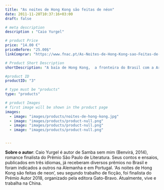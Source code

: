 ```yaml
---
title: "As noites de Hong Kong são feitas de néon"
date: 2011-11-28T10:37:16+03:00
draft: false

# meta description
description : "Caio Yurgel"

# product Price
price: "14.00 €"
priceBefore: "25.00$"
linkComprar: "https://www.fnac.pt/As-Noites-de-Hong-Kong-sao-Feitas-de-Neon-Caio-Yurgel/a7237032"

# Product Short Description
shortDescription: "A baía de Hong Kong,  a fronteira do Brasil com a Argentina, Polónia, a Casa do Sol: contos que ziguezagueiam entre o lá e o aqui, cerzindo passado e presente, os temores e o desejo. Os contos e ensaios do autor Caio Yurgel, um brasileiro atualmente a morar na China, já foram publicados em três idiomas, receberam prémios no Brasil e foram indicados a outros na Alemanha e em Portugal. O livro As noites de Hong Kong são feitas de neon, o seu segundo trabalho de ficção, foi selecionado como finalista pelo Prémio Autor 2018."

#product ID
productID: "3"

# type must be "products"
type: "products"

# product Images
# first image will be shown in the product page
images:
  - image: "images/products/noites-de-hong-kong.jpg"
  - image: "images/products/product-null.png"
  - image: "images/products/product-null.png"
  - image: "images/products/product-null.png"


---
```


**Sobre o autor**: Caio Yurgel é autor de Samba sem mim (Benvirá, 2014), romance finalista do Prêmio São Paulo de Literatura. Seus contos e ensaios, publicados em três idiomas, já receberam diversos prêmios no Brasil e foram indicados a outros na Alemanha e em Portugal. ‘As noites de Hong Kong são feitas de neon’, seu segundo trabalho de ficção, foi finalista do Prémio Autor 2018, organizado pela editora Gato-Bravo. Atualmente, vive e trabalha na China.